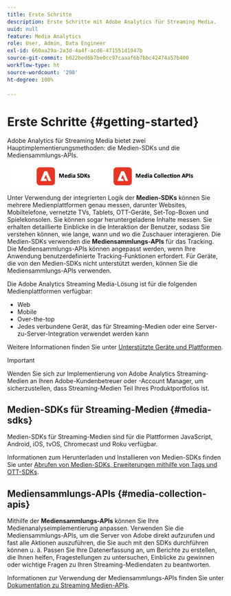 ```yaml
---
title: Erste Schritte
description: Erste Schritte mit Adobe Analytics für Streaming Media.
uuid: null
feature: Media Analytics
role: User, Admin, Data Engineer
exl-id: 660aa29a-2a3d-4a4f-acd6-471551d1047b
source-git-commit: b022bed6b7be0cc97caaaf6b7bbc42474a57b400
workflow-type: ht
source-wordcount: '298'
ht-degree: 100%

---
```


# Erste Schritte {#getting-started}

Adobe Analytics für Streaming Media bietet zwei Hauptimplementierungsmethoden: die Medien-SDKs und die Mediensammlungs-APIs.

![Methoden](assets/getting-started2.png)

Unter Verwendung der integrierten Logik der **Medien-SDKs** können Sie mehrere Medienplattformen genau messen, darunter Websites, Mobiltelefone, vernetzte TVs, Tablets, OTT-Geräte, Set-Top-Boxen und Spielekonsolen. Sie können sogar heruntergeladene Inhalte messen. Sie erhalten detaillierte Einblicke in die Interaktion der Benutzer, sodass Sie verstehen können, wie lange, wann und wo die Zuschauer interagieren. Die Medien-SDKs verwenden die **Mediensammlungs-APIs** für das Tracking. Die Mediensammlungs-APIs können angepasst werden, wenn Ihre Anwendung benutzerdefinierte Tracking-Funktionen erfordert. Für Geräte, die von den Medien-SDKs nicht unterstützt werden, können Sie die Mediensammlungs-APIs verwenden.

Die Adobe Analytics Streaming Media-Lösung ist für die folgenden Medienplattformen verfügbar:

* Web
* Mobile
* Over-the-top
* Jedes verbundene Gerät, das für Streaming-Medien oder eine Server-zu-Server-Integration verwendet werden kann

Weitere Informationen finden Sie unter [Unterstützte Geräte und Plattformen](/help/getting-started/supported-devices.md).

>[!IMPORTANT]
>
>Wenden Sie sich zur Implementierung von Adobe Analytics Streaming-Medien an Ihren Adobe-Kundenbetreuer oder -Account Manager, um sicherzustellen, dass Streaming-Medien Teil Ihres Produktportfolios ist.

## Medien-SDKs für Streaming-Medien {#media-sdks}

Medien-SDKs für Streaming-Medien sind für die Plattformen JavaScript, Android, iOS, tvOS, Chromecast und Roku verfügbar.

Informationen zum Herunterladen und Installieren von Medien-SDKs finden Sie unter [Abrufen von Medien-SDKs, Erweiterungen mithilfe von Tags und OTT-SDKs](/help/getting-started/download-sdks.md).


## Mediensammlungs-APIs {#media-collection-apis}

Mithilfe der **Mediensammlungs-APIs** können Sie Ihre Medienanalyseimplementierung anpassen. Verwenden Sie die Mediensammlungs-APIs, um die Server von Adobe direkt aufzurufen und fast alle Aktionen auszuführen, die Sie auch mit den SDKs durchführen können u. ä. Passen Sie Ihre Datenerfassung an, um Berichte zu erstellen, die Ihnen helfen, Fragestellungen zu untersuchen, Einblicke zu gewinnen oder wichtige Fragen zu Ihren Streaming-Mediendaten zu beantworten.

Informationen zur Verwendung der Mediensammlungs-APIs finden Sie unter [Dokumentation zu Streaming Medien-APIs](/help/implementation/media-collection-api/mc-api-overview.md).
